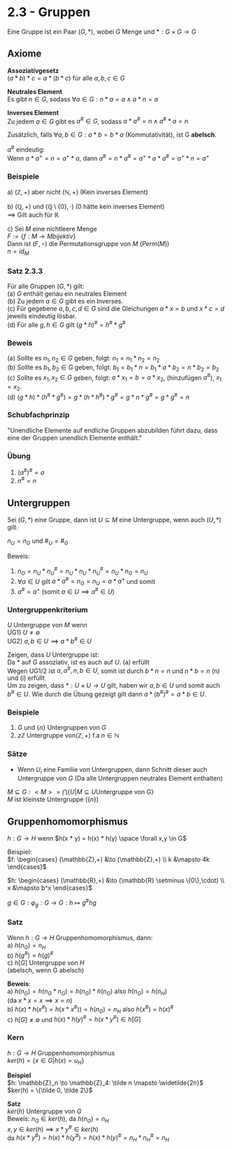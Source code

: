# 2.3 - Gruppen
Eine Gruppe ist  ein Paar $(G, *)$, wobei $G$ Menge und $*: G \times G \to G$  


## Axiome
**Assoziativgesetz**  
$(a * b) * c = a * (b * c)$ für alle $a, b, c \in G$

**Neutrales Element**  
Es gibt $n \in G$, sodass $\forall a \in G: n * a = a \land a * n = a$

**Inverses Element**  
Zu jedem $a \in G$ gibt es $a^\# \in G$, sodass
$a * a^\# = n \land a^\# * a = n$

Zusätzlich, falls $\forall a, b \in G: a * b = b * a$ (Kommutativität),
ist G **abelsch**.

$a^\#$ eindeutig:  
Wenn $a * a^+ = n = a^+ * a$, dann
$a^\# = n * a^\# = a^+ * a * a^\# = a^+ * n = a^+$

### Beispiele
a) $(\mathbb{Z},+)$ aber nicht $(\mathbb{N},+)$ (Kein inverses Element)

b) $(\mathbb{Q},+)$ und $(\mathbb{Q} \setminus \{0\},\cdot)$
(0 hätte kein inverses Element)  
$\implies$ Gilt auch für $\mathbb{R}$

c) Sei $M$ eine nichtleere Menge  
$F := \{ f: M \to M bijektiv \}$   
Dann ist $(F,\circ)$ die Permutationsgruppe von $M$ ($Perm(M)$)  
$n = id_M$

### Satz 2.3.3
Für alle Gruppen $(G,*)$ gilt:  
(a) $G$ enthält genau ein neutrales Element  
(b) Zu jedem $a \in G$ gibt es ein Inverses.  
(c) Für gegebene $a,b,c,d \in G$ sind die Gleichungen $a * x = b$ und
    $x * c = d$ jeweils eindeutig lösbar.  
(d) Für alle $g, h \in G$ gilt $(g * h)^\# = h^\# * g^\#$

### Beweis
(a) Sollte es $n_1,n_2 \in G$ geben, folgt: $n_1 = n_1 * n_2 = n_2$  
(b) Sollte es $b_1,b_2 \in G$ geben, folgt:
$b_1 = b_1 * n = b_1 * a * b_2 = n * b_2 = b_2$  
(c) Sollte es $x_1,x_2 \in G$ geben, folgt:
$a * x_1 = b = a * x_2$, (hinzufügen $a^\#$), $x_1 = x_2$.  
(d) $(g * h) * (h^\#  * g^\#) = g * (h * h^\#) * g^\# = g * n * g^\# = g * g^\# = n$

### Schubfachprinzip
"Unendliche Elemente auf endliche Gruppen abzubilden führt dazu, dass eine der
Gruppen unendlich Elemente enthält."

### Übung
1) $(a^\#)^\# = a$  
2) $n^\# = n$


## Untergruppen
Sei $(G,*)$ eine Gruppe, dann ist $U \subseteq M$ eine Untergruppe,
wenn auch $(U,*)$ gilt.

$n_U = n_G$ und $\#_U = \#_G$

Beweis:  
1) $n_G = n_U * n_U^\# = n_U * n_U * n_U^\# = n_U * n_G = n_U$  
2) $\forall a \in U$ gilt $a * a^\# = n_G = n_U = a * a^+$ und somit
3) $a^\# = a^+$ (somit $a \in U \implies a^\# \in U$)

### Untergruppenkriterium
$U$ Untergruppe von $M$ wenn  
UG1) $U \not= \emptyset$  
UG2) $a,b \in U \implies a * b^\# \in U$

Zeigen, dass $U$ Untergruppe ist:  
Da $*$ auf $G$ assoziativ, ist es auch auf $U$. (a) erfüllt  
Wegen UG1/2 ist $a, a^\#, n, b \in U$, somit ist durch $b * n = n$ und
$n * b = n$ (n) und (i) erfüllt  
Um zu zeigen, dass $*: U \times U \to U$ gilt, haben wir $a,b \in U$ und somit
auch $b^\# \in U$. Wie durch die Übung gezeigt gilt dann
$a * (b^\#)^\# = a * b \in U$.

### Beispiele
1) $G$ und $\{n\}$ Untergruppen von $G$  
2) $z\mathbb{Z}$ Untergruppe  von$(\mathbb{Z},+)$ f.a $n \in \mathbb{N}$

### Sätze
- Wenn $U_i$ eine Familie von Untergruppen, dann Schnitt dieser auch Untergruppe
  von $G$ (Da alle Untergruppen neutrales Element enthalten)

$M \subseteq G: <M> = \bigcap\{U | M\subseteq U \text{Untergruppe von G} \}$  
$M$ ist kleinste Untergruppe ($\{n\}$)


## Gruppenhomomorphismus
$h: G \to H$ wenn $h(x * y) = h(x) * h(y) \space \forall x,y \in G$

Beispiel:  
$f: \begin{cases}
(\mathbb{Z},+) &\to (\mathbb{Z},+) \\
k &\mapsto 4k
\end{cases}$  

$h: \begin{cases}
(\mathbb{R},+) &\to (\mathbb{R} \setminus \{0\},\cdot) \\
x &\mapsto b^x
\end{cases}$  

$g \in G: \varphi_g: G \to G: h \mapsto g^\#hg$

### Satz
Wenn $h: G \to H$ Gruppenhomomorphismus, dann:  
a) $h(n_G) = n_H$  
b) $h(g^\#) = h(g)^\#$  
c) $h[G]$ Untergruppe von $H$  
(abelsch, wenn G abelsch)

**Beweis**:  
a) $h(n_G) = h(n_G * n_G) = h(n_G) * h(n_G)$ also $h(n_G) = h(n_H)$  
(da $x * x = x \implies x = n$)  
b) $h(x) * h(x^\#) = h(x * x^\#)) = h(n_G) = n_H$ also $h(x^\#) = h(x)^\#$  
c) $h[G] \not= \emptyset$ und $h(x)* h(y)^\# = h(x * y^\#) \in h[G]$

### Kern
$h: G \to H$ Gruppenhomomorphismus  
$ker(h) = \{ x \in G | h(x) = u_H \}$

**Beispiel**  
$h: \mathbb{Z}_n \to \mathbb{Z}_4: \tilde n \mapsto \widetilde{2n}$  
$ker(h) = \{\tilde 0, \tilde 2\}$

**Satz**  
$ker(h)$ Untergruppe von $G$  
Beweis: $n_G \in ker(h)$, da $h(n_G) = n_H$  
$x,y \in ker(h) \implies x * y^\# \in ker(h)$  
da $h(x * y^\#) = h(x) * h(y^\#) = h(x) * h(y)^\# = n_H * n_H^\# = n_H$
